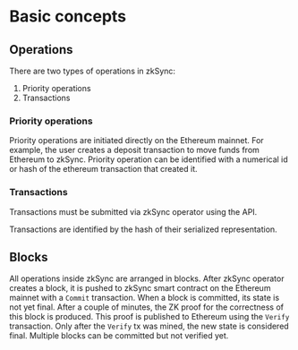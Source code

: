 # Basic concepts

## Operations

There are two types of operations in zkSync:

1. Priority operations
2. Transactions

### Priority operations

Priority operations are initiated directly on the Ethereum mainnet. For example, the user creates a deposit transaction to move funds from Ethereum to zkSync. Priority operation can be identified with a numerical id or hash of the ethereum transaction that created it.

### Transactions

Transactions must be submitted via zkSync operator using the API.

Transactions are identified by the hash of their serialized representation.

## Blocks

All operations inside zkSync are arranged in blocks. After zkSync operator creates a block, it is pushed to zkSync smart contract on the Ethereum mainnet with a `Commit` transaction. When a block is committed, its state is not yet final. After a couple of minutes, the ZK proof for the correctness of this block is produced. This proof is published to Ethereum using the `Verify` transaction. Only after the `Verify` tx was mined, the new state is considered final. Multiple blocks can be committed but not verified yet.

